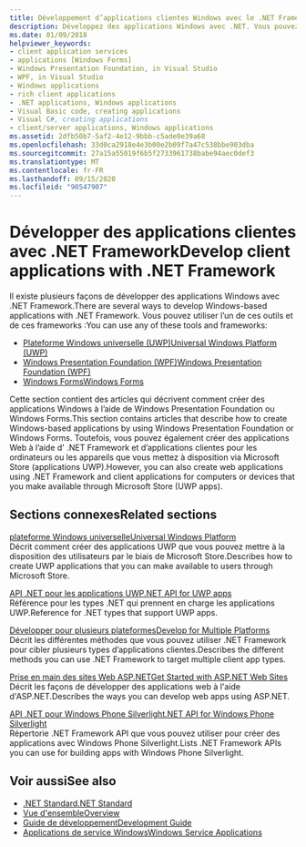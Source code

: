 ```yaml
---
title: Développement d’applications clientes Windows avec le .NET Framework
description: Développez des applications Windows avec .NET. Vous pouvez utiliser plateforme Windows universelle (UWP), Windows Presentation Foundation (WPF) ou Windows Forms.
ms.date: 01/09/2018
helpviewer_keywords:
- client application services
- applications [Windows Forms]
- Windows Presentation Foundation, in Visual Studio
- WPF, in Visual Studio
- Windows applications
- rich client applications
- .NET applications, Windows applications
- Visual Basic code, creating applications
- Visual C#, creating applications
- client/server applications, Windows applications
ms.assetid: 2dfb50b7-5af2-4e12-9bbb-c5ade0e39a68
ms.openlocfilehash: 33d0ca2918e4e3b00e2b09f7a47c538bbe903dba
ms.sourcegitcommit: 27a15a55019f6b5f2733961738babe94aec0def3
ms.translationtype: MT
ms.contentlocale: fr-FR
ms.lasthandoff: 09/15/2020
ms.locfileid: "90547907"
---
```

# <a name="develop-client-applications-with-net-framework"></a><span data-ttu-id="a2cd3-104">Développer des applications clientes avec .NET Framework</span><span class="sxs-lookup"><span data-stu-id="a2cd3-104">Develop client applications with .NET Framework</span></span>

<span data-ttu-id="a2cd3-105">Il existe plusieurs façons de développer des applications Windows avec .NET Framework.</span><span class="sxs-lookup"><span data-stu-id="a2cd3-105">There are several ways to develop Windows-based applications with .NET Framework.</span></span> <span data-ttu-id="a2cd3-106">Vous pouvez utiliser l’un de ces outils et de ces frameworks :</span><span class="sxs-lookup"><span data-stu-id="a2cd3-106">You can use any of these tools and frameworks:</span></span>

- [<span data-ttu-id="a2cd3-107">Plateforme Windows universelle (UWP)</span><span class="sxs-lookup"><span data-stu-id="a2cd3-107">Universal Windows Platform (UWP)</span></span>](/windows/uwp/)
- [<span data-ttu-id="a2cd3-108">Windows Presentation Foundation (WPF)</span><span class="sxs-lookup"><span data-stu-id="a2cd3-108">Windows Presentation Foundation (WPF)</span></span>](/dotnet/desktop/wpf/)
- [<span data-ttu-id="a2cd3-109">Windows Forms</span><span class="sxs-lookup"><span data-stu-id="a2cd3-109">Windows Forms</span></span>](/dotnet/desktop/winforms/)

<span data-ttu-id="a2cd3-110">Cette section contient des articles qui décrivent comment créer des applications Windows à l’aide de Windows Presentation Foundation ou Windows Forms.</span><span class="sxs-lookup"><span data-stu-id="a2cd3-110">This section contains articles that describe how to create Windows-based applications by using Windows Presentation Foundation or Windows Forms.</span></span> <span data-ttu-id="a2cd3-111">Toutefois, vous pouvez également créer des applications Web à l’aide d' .NET Framework et d’applications clientes pour les ordinateurs ou les appareils que vous mettez à disposition via Microsoft Store (applications UWP).</span><span class="sxs-lookup"><span data-stu-id="a2cd3-111">However, you can also create web applications using .NET Framework and client applications for computers or devices that you make available through Microsoft Store (UWP apps).</span></span>

## <a name="related-sections"></a><span data-ttu-id="a2cd3-112">Sections connexes</span><span class="sxs-lookup"><span data-stu-id="a2cd3-112">Related sections</span></span>

<span data-ttu-id="a2cd3-113">[plateforme Windows universelle](/windows/uwp/)</span><span class="sxs-lookup"><span data-stu-id="a2cd3-113">[Universal Windows Platform](/windows/uwp/)</span></span>\
<span data-ttu-id="a2cd3-114">Décrit comment créer des applications UWP que vous pouvez mettre à la disposition des utilisateurs par le biais de Microsoft Store.</span><span class="sxs-lookup"><span data-stu-id="a2cd3-114">Describes how to create UWP applications that you can make available to users through Microsoft Store.</span></span>

<span data-ttu-id="a2cd3-115">[API .NET pour les applications UWP](../../api/index.md?view=dotnet-uwp-10.0)</span><span class="sxs-lookup"><span data-stu-id="a2cd3-115">[.NET API for UWP apps](../../api/index.md?view=dotnet-uwp-10.0)</span></span>\
<span data-ttu-id="a2cd3-116">Référence pour les types .NET qui prennent en charge les applications UWP.</span><span class="sxs-lookup"><span data-stu-id="a2cd3-116">Reference for .NET types that support UWP apps.</span></span>
  
<span data-ttu-id="a2cd3-117">[Développer pour plusieurs plateformes](../standard/cross-platform/index.md)</span><span class="sxs-lookup"><span data-stu-id="a2cd3-117">[Develop for Multiple Platforms](../standard/cross-platform/index.md)</span></span>\
<span data-ttu-id="a2cd3-118">Décrit les différentes méthodes que vous pouvez utiliser .NET Framework pour cibler plusieurs types d’applications clientes.</span><span class="sxs-lookup"><span data-stu-id="a2cd3-118">Describes the different methods you can use .NET Framework to target multiple client app types.</span></span>

<span data-ttu-id="a2cd3-119">[Prise en main des sites Web ASP.NET](https://dotnet.microsoft.com/apps/aspnet/web-apps)</span><span class="sxs-lookup"><span data-stu-id="a2cd3-119">[Get Started with ASP.NET Web Sites](https://dotnet.microsoft.com/apps/aspnet/web-apps)</span></span>\
<span data-ttu-id="a2cd3-120">Décrit les façons de développer des applications web à l'aide d'ASP.NET.</span><span class="sxs-lookup"><span data-stu-id="a2cd3-120">Describes the ways you can develop web apps using ASP.NET.</span></span>

<span data-ttu-id="a2cd3-121">[API .NET pour Windows Phone Silverlight](/previous-versions/windows/apps/jj207211\(v=vs.105\))</span><span class="sxs-lookup"><span data-stu-id="a2cd3-121">[.NET API for Windows Phone Silverlight](/previous-versions/windows/apps/jj207211\(v=vs.105\))</span></span>\
<span data-ttu-id="a2cd3-122">Répertorie .NET Framework API que vous pouvez utiliser pour créer des applications avec Windows Phone Silverlight.</span><span class="sxs-lookup"><span data-stu-id="a2cd3-122">Lists .NET Framework APIs you can use for building apps with Windows Phone Silverlight.</span></span>

## <a name="see-also"></a><span data-ttu-id="a2cd3-123">Voir aussi</span><span class="sxs-lookup"><span data-stu-id="a2cd3-123">See also</span></span>

- [<span data-ttu-id="a2cd3-124">.NET Standard</span><span class="sxs-lookup"><span data-stu-id="a2cd3-124">.NET Standard</span></span>](../standard/net-standard.md)
- [<span data-ttu-id="a2cd3-125">Vue d'ensemble</span><span class="sxs-lookup"><span data-stu-id="a2cd3-125">Overview</span></span>](./get-started/overview.md)
- [<span data-ttu-id="a2cd3-126">Guide de développement</span><span class="sxs-lookup"><span data-stu-id="a2cd3-126">Development Guide</span></span>](./development-guide.md)
- [<span data-ttu-id="a2cd3-127">Applications de service Windows</span><span class="sxs-lookup"><span data-stu-id="a2cd3-127">Windows Service Applications</span></span>](./windows-services/index.md)
